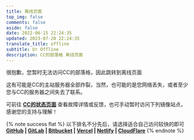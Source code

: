 ```yaml
---
title: 离线页面
top_img: false
comments: false
aside: false
date: 2022-06-15 22:24:35
updated: 2023-07-20 22:24:35
translate_title: offline
subtitle: Ur Offline
description: CC的部落格 离线页面
---
```


很抱歉，您暂时无法访问CC的部落格，因此跳转到离线页面

这有可能是CC的主站服务器全部炸裂，当然，也可能的是您网络丢失，或者至少您与CC的服务器之间失去了联系。

可前往 [**CC的状态页面**](https://cc.instatus.com/) 查看故障详情或反馈，也可手动暂时访问下列镜像站点，感谢您的支持与理解！

{% note success flat %} 以下排名不分先后，请选择适合自己访问较快的即可</br> **[GitHub](https://github.blog.ccknbc.cc) | [GitLab](https://gitlab.blog.ccknbc.cc) | [Bitbucket](https://ccknbc.bitbucket.io) | [Vercel](https://vercel.blog.ccknbc.cc) | [Netlify](https://netlify.blog.ccknbc.cc) | [CloudFlare](https://cloudflare.blog.ccknbc.cc)** {% endnote %}


<script class='js-pjax' src="https://cc.instatus.com/zh/22fec4f6/widget/script.js"></script>